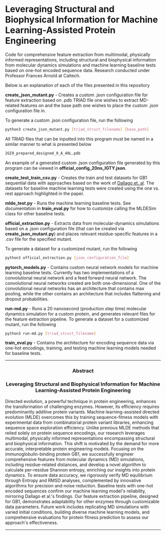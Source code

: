 # Leveraging Structural and Biophysical Information for Machine Learning-Assisted Protein Engineering

Code for comprehensive feature extraction from multimodal, physically informed representations, including structural and biophysical information from molecular dynamics simulations and machine learning baseline tests based on one-hot encoded sequence data. Research conducted under Professor Frances Arnold at Caltech.


Below is an explanation of each of the files presented in this repository <br />

**create_json_mutant.py** - Creates a custom .json configuration file for feature extraction based on .pdb TRIAD file one wishes to extract MD-related features on and the base path one wishes to place the custom .json configuration file in. <br />

To generate a custom .json configuration file, run the following
```bash
python3 create_json_mutant.py [triad_struct_filename] [base_path]
```
All TRIAD files that can be inputted into this program must be named in a similar manner to what is presented below
```bash
2GI9_prepared_designed_9_A_40L.pdb
```
An example of a generated custom .json configuration file generated by this program can be viewed in **official_config_20ns_IGTY.json**.

**create_test_train_csv.py** - Creates the train and test datasets for GB1 sequential data with approaches based on the work of [Dallago et. al](https://www.biorxiv.org/content/10.1101/2021.11.09.467890v2.full). The datasets for baseline machine learning tests were created using the one vs. rest approach highlighted in the paper.

**mlde_test.py** - Runs the machine learning baseline tests. See documentation in **train_eval.py** for how to customize calling the MLDESim class for other baseline tests.

**official_extraction.py** - Extracts data from molecular-dynamics simulations based on a .json configuration file (that can be created via **create_json_mutant.py**) and places relevant residue-specific features in a .csv file for the specified mutant.

To generate a dataset for a customized mutant, run the following
```bash
python3 official_extraction.py [json_configuration_file]
```
**pytorch_models.py** - Contains custom neural network models for machine learning baseline tests. Currently has two implementations of a convolutional neural network and a feed forward neural network. The convolutional neural networks created are both one-dimensional. One of the convolutional neural networks has an architecture that contains max pooling, while the other contains an architecture that includes flattening and dropout probabilities.

**run-md.py** - Runs a 20 nanosecond (production step time) molecular dynamics simulation for a custom protein, and generates relevant files for the feature extraction pipeline.
To generate a dataset for a customized mutant, run the following
```bash
python3 run-md.py [triad_struct_filename]
```
**train_eval.py** - Contains the architecture for encoding sequence data via one-hot encodings, training, and testing machine learning models needed for baseline tests.

---

<h3 align="center">Abstract</h3>
<h3 align="center">Leveraging Structural and Biophysical Information for Machine Learning-Assisted Protein Engineering</h3>

Directed evolution, a powerful technique in protein engineering, enhances the transformation of challenging enzymes. However, its efficiency requires predominantly additive protein variants. Machine learning-assisted directed evolution (MLDE) overcomes this by training sequence-fitness models with experimental data from combinatorial protein variant libraries, enhancing sequence space exploration efficiency. Unlike previous MLDE methods that relied solely on protein sequence encodings, our research leverages multimodal, physically informed representations encompassing structural and biophysical information. This shift is motivated by the demand for more accurate, interpretable protein engineering models. Focusing on the immunoglobulin-binding protein GB1, we successfully engineer comprehensive features from molecular dynamics (MD) simulations, including residue-related distances, and develop a novel algorithm to calculate per-residue Shannon entropy, enriching our insights into protein dynamics. To ensure data accuracy, we rigorously verify MD equilibrium through Entropy and RMSD analyses, complemented by innovative algorithms for precision and noise reduction. Baseline tests with one-hot encoded sequences confirm our machine learning model's reliability, mirroring Dallago et al.'s findings. Our feature extraction pipeline, designed for GB1, demonstrates adaptability for other enzymes through customizable data parameters. Future work includes replicating MD simulations with varied initial conditions, building diverse machine learning models, and comprehensive evaluations for protein fitness prediction to assess our approach's effectiveness.

---
